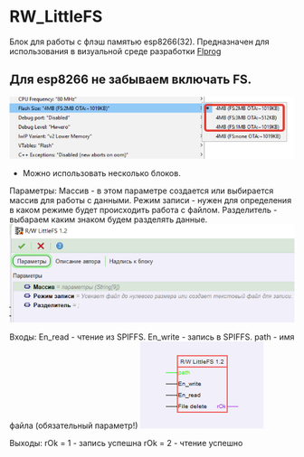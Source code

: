 # RW_LittleFS
Блок для работы с флэш памятью esp8266(32).  Предназначен для использования в визуальной среде разработки  [Flprog](https://flprog.ru)
## Для esp8266 не забываем включать FS.
  ![promo](/docs/flash.png)

- Можно использовать несколько блоков.

Параметры:
Массив - в этом параметре создается или выбирается массив для работы с данными.
Режим записи - нужен для определения в каком режиме будет происходить работа с файлом.
Разделитель - выбараем каким знаком будем разделять данные.
  ![param](/docs/param.png)

Входы:
En_read - чтение из SPIFFS. 
En_write - запись в SPIFFS. 
path - имя файла (обязательный параметр!)
  ![inOut](/docs/inOut.png)

Выходы:
rOk = 1 - запись успешна
rOk = 2 - чтение успешно
